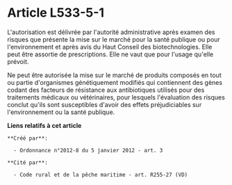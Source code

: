 # Article L533-5-1

L'autorisation est délivrée par l'autorité administrative après  examen des risques que présente la mise sur le marché pour
la santé  publique ou pour l'environnement et après avis du Haut Conseil des  biotechnologies. Elle peut être assortie de
prescriptions. Elle ne vaut  que pour l'usage qu'elle prévoit.

Ne peut être autorisée la mise  sur le marché de produits composés en tout ou partie d'organismes  génétiquement modifiés qui
contiennent des gènes codant des facteurs de  résistance aux antibiotiques utilisés pour des traitements médicaux ou
vétérinaires, pour lesquels l'évaluation des risques conclut qu'ils sont  susceptibles d'avoir des effets préjudiciables sur
l'environnement ou  la santé publique.

**Liens relatifs à cet article**

	**Créé par**:

	  - Ordonnance n°2012-8 du 5 janvier 2012 - art. 3

	**Cité par**:

	  - Code rural et de la pêche maritime - art. R255-27 (VD)
